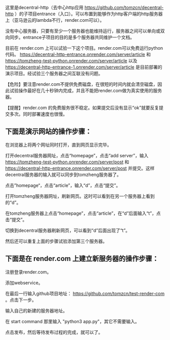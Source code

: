 这里是decentral-http（去中心http应用 https://github.com/tomzcn/decentral-http ）的子项目entrance（入口）。可以布置到能够作为http客户端的http服务器上（亚马逊云的lambda不行，render.com可以）。

没有中心服务器，只要有至少一个服务器也能维持运行，服务器之间可以单向或双向同步。entrance子项目的目的是多个服务器共同维护一个文档。

目前在 render.com 上可以试验一下这个项目。render.com可以免费运行python代码。 https://decentral-http-entrance.onrender.com/server/article 和 https://tomzheng-test-python.onrender.com/server/article 以及 https://decentral-http-entrance-1.onrender.com/server/article 是目前部署的演示项目。经试验三个服务器之间互联没有问题。

【危险】要注意render.com不提供免费磁盘，在很短的时间内就会清空磁盘，因此试验操作最好在几十秒钟内完成，并且不能把render.com做为真实使用的服务器。 

【提醒】render.com 的免费服务很不稳定。如果提交后没有显示“ok”就要反复提交多次。同时部署速度也很慢。

下面是演示网站的操作步骤：
------------------------

在浏览器上将两个网址同时打开，直到网页显示完毕。

打开decentral服务器网址，点击“homepage”，点击“add server”，输入 https://tomzheng-test-python.onrender.com/server/post 和 https://decentral-http-entrance.onrender.com/server/post 并提交。这样decentral服务器的输入就可以同步到tomzheng服务器了。

点击”homepage“，点击“article”，输入“d”，点击“提交”。

打开tomzheng服务器网址，刷新网页。这时可以看到在另一个服务器上看到的“d”。

在tomzheng服务器上点击“homepage”，点击“article”，在“d”后面输入“t”，点击“提交”。

切换到decentral服务器刷新网页，可以看到“d”后面出现了“t”。

然后还可以重复上面的步骤试验添加第三个服务器。 

下面是在 render.com 上建立新服务器的操作步骤：
--------------------------------------------

注册登录render.com。

添加webservice。

在最后一行输入github项目地址： https://github.com/tomzcn/test-render-com 。点击下一步。

输入自己的新建的服务器地址。

在 start command 那里输入 "python3 app.py"，其它不需要输入。

点击发布，然后等待发布过程的完成，就可以了。



